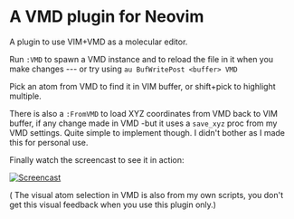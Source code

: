 # A VMD plugin for Neovim

A plugin to use VIM+VMD as a molecular editor.

Run `:VMD` to spawn a VMD instance and to reload the file in it when you 
make changes --- or try using `au BufWritePost <buffer> VMD`

Pick an atom from VMD to find it in VIM buffer, or shift+pick to 
highlight multiple.

There is also a `:FromVMD` to load XYZ coordinates from VMD back to VIM 
buffer, if any change made in VMD -but it uses a `save_xyz` proc from my 
VMD settings. Quite simple to implement though. I didn't bother as I made 
this for personal use.

Finally watch the screencast to see it in action:

[![Screencast](https://img.youtube.com/vi/snxHKbumtYY/0.jpg)](https://youtu.be/snxHKbumtYY)

( The visual atom selection in VMD is also from my own scripts, you don't 
get this visual feedback when you use this plugin only.)
